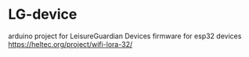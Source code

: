 # LG-device

arduino project for LeisureGuardian Devices firmware for esp32 devices
https://heltec.org/project/wifi-lora-32/


